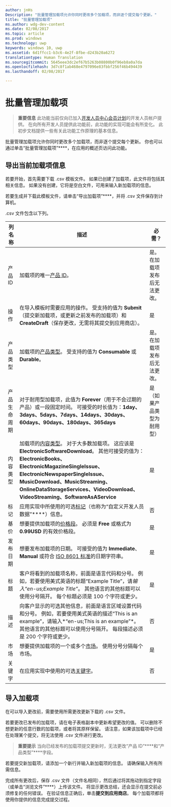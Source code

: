 ```yaml
---
author: jnHs
Description: "批量管理加载项允许你同时更改多个加载项，而非逐个提交每个更新。"
title: "批量管理加载项"
ms.author: wdg-dev-content
ms.date: 02/08/2017
ms.topic: article
ms.prod: windows
ms.technology: uwp
keywords: windows 10, uwp
ms.assetid: 6d1ffcc1-b3c6-4e2f-8fbe-d243b20a6272
translationtype: Human Translation
ms.sourcegitcommit: 5645eee3dc2ef67b5263b08800b0f96eb8a0a7da
ms.openlocfilehash: 3d7c8f1ab468e4797096e83fbbf256f46b494439
ms.lasthandoff: 02/08/2017

---
```


# <a name="manage-add-ons-in-bulk"></a>批量管理加载项

> **重要信息** 此功能当前仅向已加入[开发人员中心会员计划](dev-center-insider-program.md)的开发人员帐户提供。 在向所有开发人员提供此功能前，此功能的实现可能会有所变化。 此初步文档提供一些有关此功能工作原理的基本信息。

批量管理加载项允许你同时更改多个加载项，而非逐个提交每个更新。 你也可以通过单击“批量管理加载项”****，在应用的概述页访问此功能。

## <a name="export-current-add-on-info"></a>导出当前加载项信息

若要开始，首先需要下载 .csv 模板文件。 如果已创建了加载项，此文件将包括其相关信息。 如果没有创建，它将是空白文件，可用来输入新加载项的信息。

若要生成并下载此模板文件，请单击“导出加载项”****，并将 .csv 文件保存到计算机。

.csv 文件包含以下列。 

| 列名称               | 描述                            | 必需？      |
|---------------------------|----------------------------------|----------------------|
| 产品 ID    |  加载项的唯一[产品 ID](set-your-add-on-product-id.md#product-id)。  | 是。 在加载项发布后无法更改。 |
| 操作 |在导入模板时需要应用的操作。 受支持的值为 **Submit**（提交新加载项，或更新之前发布的加载项）和 **CreateDraft**（保存更改，无需将其提交到应用商店）。 |     是 |
| 产品类型    | 加载项的[产品类型](set-your-add-on-product-id.md#product-type)。 受支持的值为 **Consumable** 或 **Durable**。 |    是。 在加载项发布后无法更改。 |
| 产品生命周期    | 对于耐用型加载项，此值为 **Forever**（用于不会过期的产品）或一段固定时间。 可接受的时长值为：**1day、3days、5days、7days、14days、30days、60days、90days、180days、365days**    | 是（如果产品类型为耐用型） |
| 内容类型    | 加载项的[内容类型](enter-add-on-properties.md#content-type)。 对于大多数加载项。 这应该是 **ElectronicSoftwareDownload**。 其他可接受的值为：**ElectronicBooks、ElectronicMagazineSingleIssue、ElectronicNewspaperSingleIssue、MusicDownload、MusicStreaming、OnlineDataStorageServices、VideoDownload、VideoStreaming、SoftwareAsAService** |    是 |
| 标记    | 应用实现中所使用的可选[标记](enter-add-on-properties.md#custom-developer-data)（也称为“自定义开发人员数据”****）信息。 | 否 |
| 基价    | 想要提供加载项的[价格段](set-add-on-pricing-and-availability.md#base-price)。 必须是 **Free** 或格式为 **0.99USD** 的有效价格段。 |    是 |
| 发布日期    | 想要发布加载项的日期。 可接受的值为 **Immediate**、**Manual** 或符合 [ISO 8601 标准](http://go.microsoft.com/fwlink/p/?LinkId=817237)的日期字符串。 | 是 |
| 标题    | 客户将看到的加载项名称，前面是语言代码和分号。 例如，若要使用美式英语的标题“Example Title”，请*输入“en-us;Example Title”*。 其他语言的其他标题可以使用分号隔开。 每个标题必须是 100 个字符或更少。     | 是 |
|描述    | 向客户显示的可选其他信息，前面是语言区域设置代码和分号。 例如，若要使用美式英语的描述“This is an example”，请输入*“en-us;This is an example”*。 其他语言的其他标题可以使用分号隔开。 每段描述必须是 200 个字符或更少。    | 否 |
| 市场 |    想要提供加载项的一个或多个[市场](define-pricing-and-market-selection.md#windows-store-consumer-markets)。 使用分号分隔每个市场。 |    是 |
|关键字 |    在应用实现中使用的可选[关键字](enter-add-on-properties.md#keywords)。 | 否 |

## <a name="import-add-ons"></a>导入加载项

在可以导入更改前，需要使用所需更改更新下载的 .csv 文件。

若要更改已发布的加载项，请在电子表格副本中更新希望更改的值。 可以删除不想更新的任意行数的加载项，或者将其原样保留。 请注意，如果该加载项中已经在处理某个提交，将无法使用 .csv 文件进行更改。

> **重要提示** 当向已经发布的加载项提交更新时，无法更改“产品 ID”****和“产品类型”****字段。

若要提交新加载项，请添加一个新行并输入新加载项的信息。 请确保输入所有所需信息。 

完成所有更改后，保存 .csv 文件（文件名相同），然后通过将其拖动到指定字段（或单击“浏览文件”****）上传该文件。 将显示更改总结，还会显示在提交前必须修复的任何错误。 在验证信息正确后，单击**提交到应用商店**。 每个加载项都将使用你提供的信息完成提交过程。


